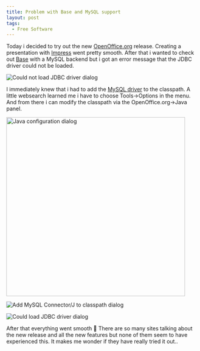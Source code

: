 ```yaml
---
title: Problem with Base and MySQL support
layout: post
tags:
  - Free Software
---
```

Today i decided to try out the new [OpenOffice.org](http://www.openoffice.org/) release. Creating a presentation with [Impress](http://www.openoffice.org/product/impress.html) went pretty smooth. After that i wanted to check out [Base](http://www.openoffice.org/product/base.html) with a MySQL backend but i got an error message that the JDBC driver could not be loaded. 


![Could not load JDBC driver dialog](http://www.timvw.be/wp-content/images/ooo2mysqlfail.jpg) 

I immediately knew that i had to add the [MySQL driver](http://www.mysql.com/products/connector/j/) to the classpath. A little websearch learned me i have to choose Tools->Options in the menu. And from there i can modify the classpath via the OpenOffice.org->Java panel.


<img src="http://www.timvw.be/wp-content/images/ooo2mysqljava.jpg" alt="Java configuration dialog" width="470" /> 


![Add MySQL Connector/J to classpath dialog](http://www.timvw.be/wp-content/images/ooo2mysqladd.jpg) 


![Could load JDBC driver dialog](http://www.timvw.be/wp-content/images/ooo2mysqlsuccess.jpg) 

After that everything went smooth 🙂 There are so many sites talking about the new release and all the new features but none of them seem to have experienced this. It makes me wonder if they have really tried it out..
